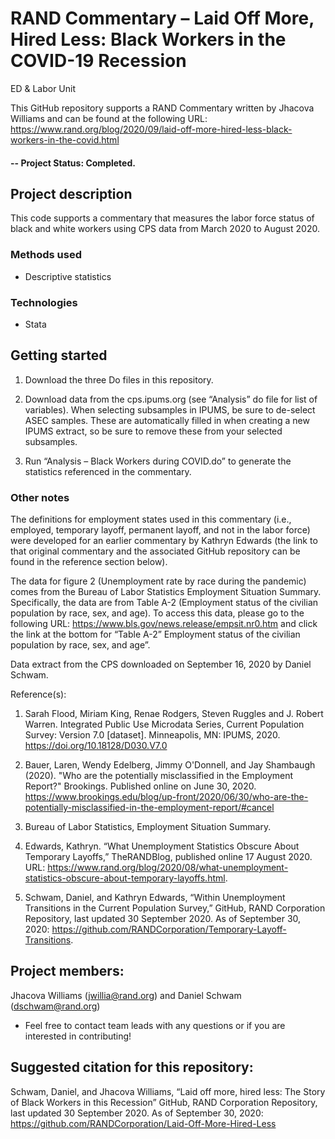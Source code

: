 # RAND Commentary – Laid Off More, Hired Less: Black Workers in the COVID-19 Recession
ED & Labor Unit

This GitHub repository supports a RAND Commentary written by Jhacova Williams and can be found at the following URL:  https://www.rand.org/blog/2020/09/laid-off-more-hired-less-black-workers-in-the-covid.html

#### -- Project Status: Completed.

## Project description
This code supports a commentary that measures the labor force status of black and white workers using CPS data from March 2020 to August 2020.

### Methods used
* Descriptive statistics

### Technologies
* Stata

## Getting started

1. Download the three Do files in this repository.

2. Download data from the cps.ipums.org (see “Analysis” do file for list of variables). When selecting subsamples in IPUMS, be sure to de-select ASEC samples. These are automatically filled in when creating a new IPUMS extract, so be sure to remove these from your selected subsamples.
    
3. Run “Analysis – Black Workers during COVID.do” to generate the statistics referenced in the commentary.

### Other notes

The definitions for employment states used in this commentary (i.e., employed, temporary layoff, permanent layoff, and not in the labor force) were developed for an earlier commentary by Kathryn Edwards (the link to that original commentary and the associated GitHub repository can be found in the reference section below).

The data for figure 2 (Unemployment rate by race during the pandemic) comes from the Bureau of Labor Statistics Employment Situation Summary. Specifically, the data are from Table A-2 (Employment status of the civilian population by race, sex, and age). To access this data, please go to the following URL: https://www.bls.gov/news.release/empsit.nr0.htm and click the link at the bottom for “Table A-2” Employment status of the civilian population by race, sex, and age”.

Data extract from the CPS downloaded on September 16, 2020 by Daniel Schwam.

Reference(s): 

1. Sarah Flood, Miriam King, Renae Rodgers, Steven Ruggles and J. Robert Warren. Integrated Public Use Microdata Series, Current Population Survey: Version 7.0 [dataset]. Minneapolis, MN: IPUMS, 2020. https://doi.org/10.18128/D030.V7.0

2. Bauer, Laren, Wendy Edelberg, Jimmy O'Donnell, and Jay Shambaugh (2020). "Who are the potentially misclassified in the Employment Report?" Brookings. Published online on June 30, 2020. https://www.brookings.edu/blog/up-front/2020/06/30/who-are-the-potentially-misclassified-in-the-employment-report/#cancel

3. Bureau of Labor Statistics, Employment Situation Summary.

4. Edwards, Kathryn. “What Unemployment Statistics Obscure About Temporary Layoffs,” TheRANDBlog, published online 17 August 2020. URL: https://www.rand.org/blog/2020/08/what-unemployment-statistics-obscure-about-temporary-layoffs.html. 

5. Schwam, Daniel, and Kathryn Edwards, “Within Unemployment Transitions in the Current Population Survey,” GitHub, RAND Corporation Repository, last updated 30 September 2020. As of September 30, 2020: https://github.com/RANDCorporation/Temporary-Layoff-Transitions.

## Project members:

Jhacova Williams (jwillia@rand.org) and Daniel Schwam (dschwam@rand.org)
* Feel free to contact team leads with any questions or if you are interested in contributing!

## Suggested citation for this repository:

Schwam, Daniel, and Jhacova Williams, “Laid off more, hired less: The Story of Black Workers in this Recession” GitHub, RAND Corporation Repository, last updated 30 September 2020. As of September 30, 2020: https://github.com/RANDCorporation/Laid-Off-More-Hired-Less
